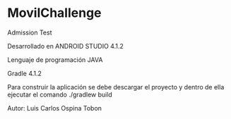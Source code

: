 # MovilChallenge
Admission Test

Desarrollado en ANDROID STUDIO 4.1.2

Lenguaje de programación JAVA

Gradle 4.1.2

Para construir la aplicación se debe descargar el proyecto y dentro de ella ejecutar el comando ./gradlew build 

Autor:
Luis Carlos Ospina Tobon
